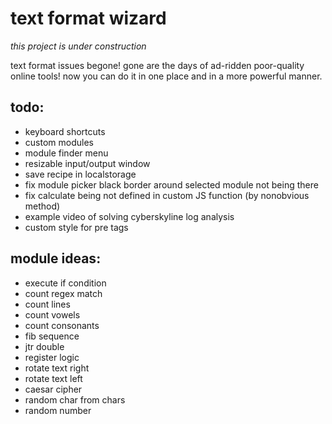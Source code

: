 # text format wizard

*this project is under construction*

text format issues begone!
gone are the days of ad-ridden poor-quality online tools! now you can do it in one place and in a more powerful manner.

## todo:

- keyboard shortcuts
- custom modules
- module finder menu
- resizable input/output window
- save recipe in localstorage
- fix module picker black border around selected module not being there
- fix calculate being not defined in custom JS function (by nonobvious method)
- example video of solving cyberskyline log analysis
- custom style for pre tags

## module ideas:
- execute if condition
- count regex match
- count lines
- count vowels
- count consonants
- fib sequence
- jtr double
- register logic
- rotate text right
- rotate text left
- caesar cipher
- random char from chars
- random number
